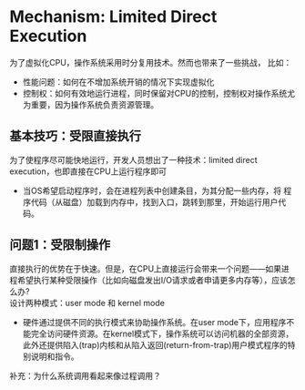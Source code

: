 
# Mechanism: Limited Direct Execution

为了虚拟化CPU，操作系统采用时分复用技术。然而也带来了一些挑战，
比如：
- 性能问题：如何在不增加系统开销的情况下实现虚拟化
- 控制权：如何有效地运行进程，同时保留对CPU的控制，控制权对操作系统尤为重要，因为操作系统负责资源管理。

## 基本技巧：受限直接执行
为了使程序尽可能快地运行，开发人员想出了一种技术：limited direct execution，也即直接在CPU上运行程序即可
- 当OS希望启动程序时，会在进程列表中创建条目，为其分配一些内存，将
程序代码（从磁盘）加载到内存中，找到入口，跳转到那里，开始运行用户代码。

## 问题1：受限制操作
直接执行的优势在于快速。但是，在CPU上直接运行会带来一个问题——如果进程希望执行某种受限操作（比如向磁盘发出I/O请求或者申请更多内存等），应该怎么办?  
设计两种模式：user mode 和 kernel mode
- 硬件通过提供不同的执行模式来协助操作系统。在user mode下，应用程序不能完全访问硬件资源。在kernel模式下，操作系统可以访问机器的全部资源，此外还提供陷入(trap)内核和从陷入返回(return-from-trap)用户模式程序的特别说明和指令。

补充：为什么系统调用看起来像过程调用？  



